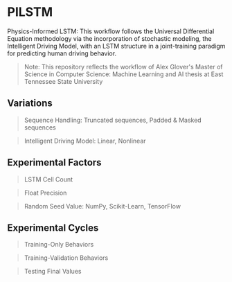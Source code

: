 # PILSTM
Physics-Informed LSTM:  This workflow follows the Universal Differential Equation methodology via the incorporation of stochastic modeling, the Intelligent Driving Model, with an LSTM structure in a joint-training paradigm for predicting human driving behavior.

> Note: This repository reflects the workflow of Alex Glover's Master of Science in Computer Science: Machine Learning and AI thesis at East Tennessee State University


## Variations

> Sequence Handling: Truncated sequences, Padded & Masked sequences

> Intelligent Driving Model: Linear, Nonlinear


## Experimental Factors

> LSTM Cell Count

> Float Precision

> Random Seed Value: NumPy, Scikit-Learn, TensorFlow


## Experimental Cycles

> Training-Only Behaviors

> Training-Validation Behaviors

> Testing Final Values
